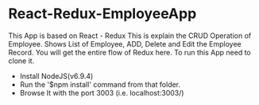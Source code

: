 # React-Redux-EmployeeApp

This App is based on React - Redux
This is explain the CRUD Operation of Employee.
Shows List of Employee, ADD, Delete and Edit the Employee Record.
You will get the entire flow of Redux here.
To run this App need to clone it.
- Install NodeJS(v6.9.4)
- Run the '$npm install' command from that folder.
- Browse It with the port 3003 (i.e. localhost:3003/)
